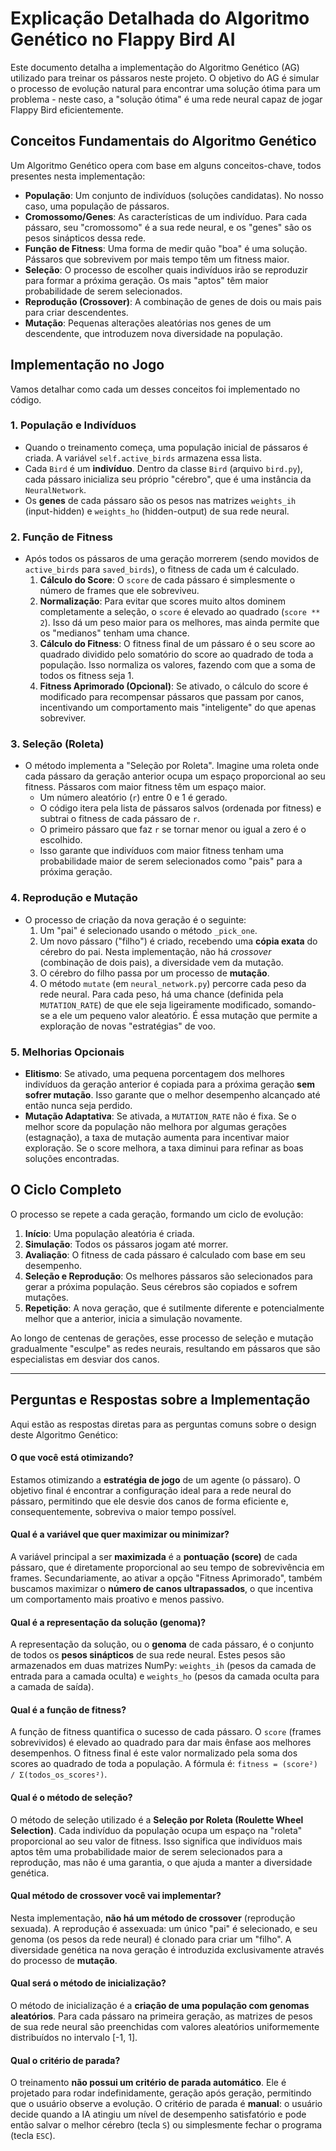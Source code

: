 # Explicação Detalhada do Algoritmo Genético no Flappy Bird AI

Este documento detalha a implementação do Algoritmo Genético (AG) utilizado para treinar os pássaros neste projeto. O objetivo do AG é simular o processo de evolução natural para encontrar uma solução ótima para um problema - neste caso, a "solução ótima" é uma rede neural capaz de jogar Flappy Bird eficientemente.

## Conceitos Fundamentais do Algoritmo Genético

Um Algoritmo Genético opera com base em alguns conceitos-chave, todos presentes nesta implementação:

- **População**: Um conjunto de indivíduos (soluções candidatas). No nosso caso, uma população de pássaros.
- **Cromossomo/Genes**: As características de um indivíduo. Para cada pássaro, seu "cromossomo" é a sua rede neural, e os "genes" são os pesos sinápticos dessa rede.
- **Função de Fitness**: Uma forma de medir quão "boa" é uma solução. Pássaros que sobrevivem por mais tempo têm um fitness maior.
- **Seleção**: O processo de escolher quais indivíduos irão se reproduzir para formar a próxima geração. Os mais "aptos" têm maior probabilidade de serem selecionados.
- **Reprodução (Crossover)**: A combinação de genes de dois ou mais pais para criar descendentes.
- **Mutação**: Pequenas alterações aleatórias nos genes de um descendente, que introduzem nova diversidade na população.

## Implementação no Jogo

Vamos detalhar como cada um desses conceitos foi implementado no código.

### 1. População e Indivíduos

- Quando o treinamento começa, uma população inicial de pássaros é criada. A variável `self.active_birds` armazena essa lista.
- Cada `Bird` é um **indivíduo**. Dentro da classe `Bird` (arquivo `bird.py`), cada pássaro inicializa seu próprio "cérebro", que é uma instância da `NeuralNetwork`.
- Os **genes** de cada pássaro são os pesos nas matrizes `weights_ih` (input-hidden) e `weights_ho` (hidden-output) de sua rede neural.

### 2. Função de Fitness

- Após todos os pássaros de uma geração morrerem (sendo movidos de `active_birds` para `saved_birds`), o fitness de cada um é calculado.
  1.  **Cálculo do Score**: O `score` de cada pássaro é simplesmente o número de frames que ele sobreviveu.
  2.  **Normalização**: Para evitar que scores muito altos dominem completamente a seleção, o `score` é elevado ao quadrado (`score ** 2`). Isso dá um peso maior para os melhores, mas ainda permite que os "medianos" tenham uma chance.
  3.  **Cálculo do Fitness**: O fitness final de um pássaro é o seu score ao quadrado dividido pelo somatório do score ao quadrado de toda a população. Isso normaliza os valores, fazendo com que a soma de todos os fitness seja 1.
  4.  **Fitness Aprimorado (Opcional)**: Se ativado, o cálculo do score é modificado para recompensar pássaros que passam por canos, incentivando um comportamento mais "inteligente" do que apenas sobreviver.

### 3. Seleção (Roleta)

- O método implementa a "Seleção por Roleta". Imagine uma roleta onde cada pássaro da geração anterior ocupa um espaço proporcional ao seu fitness. Pássaros com maior fitness têm um espaço maior.
  - Um número aleatório (`r`) entre 0 e 1 é gerado.
  - O código itera pela lista de pássaros salvos (ordenada por fitness) e subtrai o fitness de cada pássaro de `r`.
  - O primeiro pássaro que faz `r` se tornar menor ou igual a zero é o escolhido.
  - Isso garante que indivíduos com maior fitness tenham uma probabilidade maior de serem selecionados como "pais" para a próxima geração.

### 4. Reprodução e Mutação

- O processo de criação da nova geração é o seguinte:
  1.  Um "pai" é selecionado usando o método `_pick_one`.
  2.  Um novo pássaro ("filho") é criado, recebendo uma **cópia exata** do cérebro do pai. Nesta implementação, não há _crossover_ (combinação de dois pais), a diversidade vem da mutação.
  3.  O cérebro do filho passa por um processo de **mutação**.
  4.  O método `mutate` (em `neural_network.py`) percorre cada peso da rede neural. Para cada peso, há uma chance (definida pela `MUTATION_RATE`) de que ele seja ligeiramente modificado, somando-se a ele um pequeno valor aleatório. É essa mutação que permite a exploração de novas "estratégias" de voo.

### 5. Melhorias Opcionais

- **Elitismo**: Se ativado, uma pequena porcentagem dos melhores indivíduos da geração anterior é copiada para a próxima geração **sem sofrer mutação**. Isso garante que o melhor desempenho alcançado até então nunca seja perdido.
- **Mutação Adaptativa**: Se ativada, a `MUTATION_RATE` não é fixa. Se o melhor score da população não melhora por algumas gerações (estagnação), a taxa de mutação aumenta para incentivar maior exploração. Se o score melhora, a taxa diminui para refinar as boas soluções encontradas.

## O Ciclo Completo

O processo se repete a cada geração, formando um ciclo de evolução:

1.  **Início**: Uma população aleatória é criada.
2.  **Simulação**: Todos os pássaros jogam até morrer.
3.  **Avaliação**: O fitness de cada pássaro é calculado com base em seu desempenho.
4.  **Seleção e Reprodução**: Os melhores pássaros são selecionados para gerar a próxima população. Seus cérebros são copiados e sofrem mutações.
5.  **Repetição**: A nova geração, que é sutilmente diferente e potencialmente melhor que a anterior, inicia a simulação novamente.

Ao longo de centenas de gerações, esse processo de seleção e mutação gradualmente "esculpe" as redes neurais, resultando em pássaros que são especialistas em desviar dos canos.

---

## Perguntas e Respostas sobre a Implementação

Aqui estão as respostas diretas para as perguntas comuns sobre o design deste Algoritmo Genético:

#### O que você está otimizando?

Estamos otimizando a **estratégia de jogo** de um agente (o pássaro). O objetivo final é encontrar a configuração ideal para a rede neural do pássaro, permitindo que ele desvie dos canos de forma eficiente e, consequentemente, sobreviva o maior tempo possível.

#### Qual é a variável que quer maximizar ou minimizar?

A variável principal a ser **maximizada** é a **pontuação (score)** de cada pássaro, que é diretamente proporcional ao seu tempo de sobrevivência em frames. Secundariamente, ao ativar a opção "Fitness Aprimorado", também buscamos maximizar o **número de canos ultrapassados**, o que incentiva um comportamento mais proativo e menos passivo.

#### Qual é a representação da solução (genoma)?

A representação da solução, ou o **genoma** de cada pássaro, é o conjunto de todos os **pesos sinápticos** de sua rede neural. Estes pesos são armazenados em duas matrizes NumPy: `weights_ih` (pesos da camada de entrada para a camada oculta) e `weights_ho` (pesos da camada oculta para a camada de saída).

#### Qual é a função de fitness?

A função de fitness quantifica o sucesso de cada pássaro. O `score` (frames sobrevividos) é elevado ao quadrado para dar mais ênfase aos melhores desempenhos. O fitness final é este valor normalizado pela soma dos scores ao quadrado de toda a população. A fórmula é: `fitness = (score²) / Σ(todos_os_scores²)`.

#### Qual é o método de seleção?

O método de seleção utilizado é a **Seleção por Roleta (Roulette Wheel Selection)**. Cada indivíduo da população ocupa um espaço na "roleta" proporcional ao seu valor de fitness. Isso significa que indivíduos mais aptos têm uma probabilidade maior de serem selecionados para a reprodução, mas não é uma garantia, o que ajuda a manter a diversidade genética.

#### Qual método de crossover você vai implementar?

Nesta implementação, **não há um método de crossover** (reprodução sexuada). A reprodução é assexuada: um único "pai" é selecionado, e seu genoma (os pesos da rede neural) é clonado para criar um "filho". A diversidade genética na nova geração é introduzida exclusivamente através do processo de **mutação**.

#### Qual será o método de inicialização?

O método de inicialização é a **criação de uma população com genomas aleatórios**. Para cada pássaro na primeira geração, as matrizes de pesos de sua rede neural são preenchidas com valores aleatórios uniformemente distribuídos no intervalo [-1, 1].

#### Qual o critério de parada?

O treinamento **não possui um critério de parada automático**. Ele é projetado para rodar indefinidamente, geração após geração, permitindo que o usuário observe a evolução. O critério de parada é **manual**: o usuário decide quando a IA atingiu um nível de desempenho satisfatório e pode então salvar o melhor cérebro (tecla `S`) ou simplesmente fechar o programa (tecla `ESC`).
